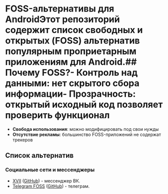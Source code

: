 # FOSS-альтернативы для AndroidЭтот репозиторий содержит список свободных и открытых (FOSS) альтернатив популярным проприетарным приложениям для Android.## Почему FOSS?- **Контроль над данными**: нет скрытого сбора информации- **Прозрачность**: открытый исходный код позволяет проверить функционал
- **Свобода использования**: можно модифицировать под свои нужды
- **Отсутствие рекламы**: большинство FOSS-приложений не содержат трекеров

## Список альтернатив

### Социальные сети и мессенджеры
 - [XVII](https://f-droid.org/packages/com.twoeightnine.root.xvii) ([GitHub](https://github.com/TwoEightNine/XVII)) - мессенджер ВК.
 - [Telegram FOSS](https://f-droid.org/app/org.telegram.messenger) ([GitHub](https://github.com/Telegram-FOSS-Team/Telegram-FOSS)) - телеграм.
